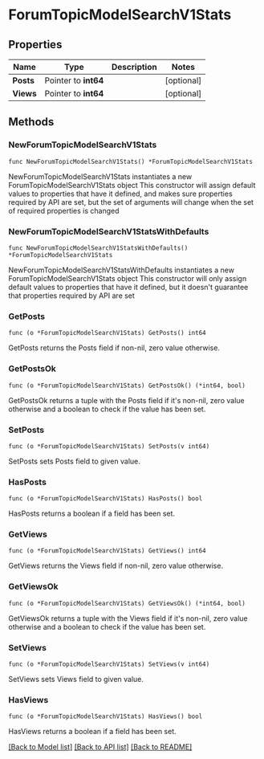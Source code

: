 # ForumTopicModelSearchV1Stats

## Properties

Name | Type | Description | Notes
------------ | ------------- | ------------- | -------------
**Posts** | Pointer to **int64** |  | [optional] 
**Views** | Pointer to **int64** |  | [optional] 

## Methods

### NewForumTopicModelSearchV1Stats

`func NewForumTopicModelSearchV1Stats() *ForumTopicModelSearchV1Stats`

NewForumTopicModelSearchV1Stats instantiates a new ForumTopicModelSearchV1Stats object
This constructor will assign default values to properties that have it defined,
and makes sure properties required by API are set, but the set of arguments
will change when the set of required properties is changed

### NewForumTopicModelSearchV1StatsWithDefaults

`func NewForumTopicModelSearchV1StatsWithDefaults() *ForumTopicModelSearchV1Stats`

NewForumTopicModelSearchV1StatsWithDefaults instantiates a new ForumTopicModelSearchV1Stats object
This constructor will only assign default values to properties that have it defined,
but it doesn't guarantee that properties required by API are set

### GetPosts

`func (o *ForumTopicModelSearchV1Stats) GetPosts() int64`

GetPosts returns the Posts field if non-nil, zero value otherwise.

### GetPostsOk

`func (o *ForumTopicModelSearchV1Stats) GetPostsOk() (*int64, bool)`

GetPostsOk returns a tuple with the Posts field if it's non-nil, zero value otherwise
and a boolean to check if the value has been set.

### SetPosts

`func (o *ForumTopicModelSearchV1Stats) SetPosts(v int64)`

SetPosts sets Posts field to given value.

### HasPosts

`func (o *ForumTopicModelSearchV1Stats) HasPosts() bool`

HasPosts returns a boolean if a field has been set.

### GetViews

`func (o *ForumTopicModelSearchV1Stats) GetViews() int64`

GetViews returns the Views field if non-nil, zero value otherwise.

### GetViewsOk

`func (o *ForumTopicModelSearchV1Stats) GetViewsOk() (*int64, bool)`

GetViewsOk returns a tuple with the Views field if it's non-nil, zero value otherwise
and a boolean to check if the value has been set.

### SetViews

`func (o *ForumTopicModelSearchV1Stats) SetViews(v int64)`

SetViews sets Views field to given value.

### HasViews

`func (o *ForumTopicModelSearchV1Stats) HasViews() bool`

HasViews returns a boolean if a field has been set.


[[Back to Model list]](../README.md#documentation-for-models) [[Back to API list]](../README.md#documentation-for-api-endpoints) [[Back to README]](../README.md)


